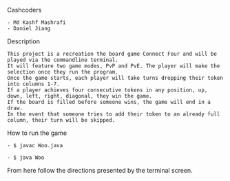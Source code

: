 Cashcoders

    - Md Kashf Mashrafi
    - Daniel Jiang

Description

    This project is a recreation the board game Connect Four and will be played via the commandline terminal.
    It will feature two game modes, PvP and PvE. The player will make the selection once they run the program.
    Once the game starts, each player will take turns dropping their token into columns 1-7.
    If a player achieves four consecutive tokens in any position, up, down, left, right, diagonal, they win the game.
    If the board is filled before someone wins, the game will end in a draw.
    In the event that someone tries to add their token to an already full column, their turn will be skipped.
    
    

How to run the game

    - $ javac Woo.java
    
    - $ java Woo
    
From here follow the directions presented by the terminal screen. 
